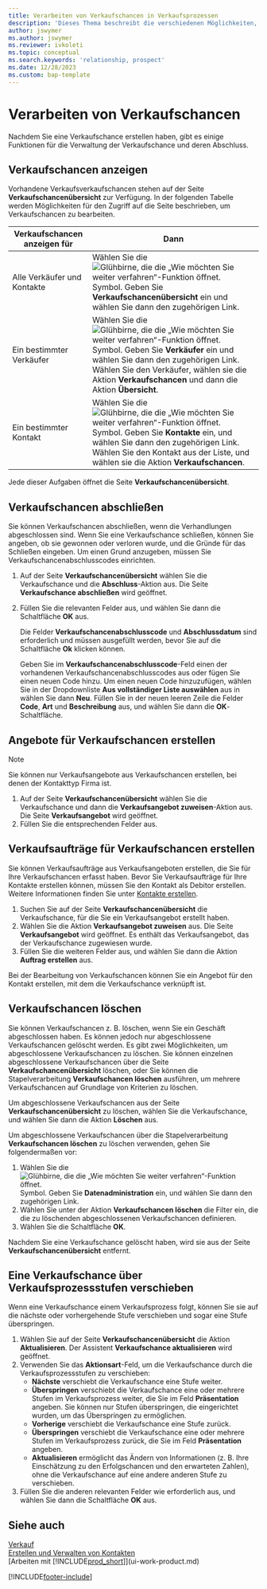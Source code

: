 ```yaml
---
title: Verarbeiten von Verkaufschancen in Verkaufsprozessen
description: 'Dieses Thema beschreibt die verschiedenen Möglichkeiten, wie Sie Verkaufschancen in Verkaufszyklen verarbeiten und eine Verkaufschance durch die Phasen eines Verkaufszyklus bewegen können.'
author: jswymer
ms.author: jswymer
ms.reviewer: ivkoleti
ms.topic: conceptual
ms.search.keywords: 'relationship, prospect'
ms.date: 12/28/2023
ms.custom: bap-template
---
```

# <a name="process-sales-opportunities"></a>Verarbeiten von Verkaufschancen

Nachdem Sie eine Verkaufschance erstellen haben, gibt es einige Funktionen für die Verwaltung der Verkaufschance und deren Abschluss.

## <a name="view-opportunities"></a>Verkaufschancen anzeigen

Vorhandene Verkaufsverkaufschancen stehen auf der Seite **Verkaufschancenübersicht** zur Verfügung. In der folgenden Tabelle werden Möglichkeiten für den Zugriff auf die Seite beschrieben, um Verkaufschancen zu bearbeiten.

| Verkaufschancen anzeigen für | Dann |
| --- | --- |
| Alle Verkäufer und Kontakte |Wählen Sie die ![Glühbirne, die die „Wie möchten Sie weiter verfahren“-Funktion öffnet.](media/ui-search/search_small.png "Wie möchten Sie weiter verfahren") Symbol. Geben Sie **Verkaufschancenübersicht** ein und wählen Sie dann den zugehörigen Link. |
| Ein bestimmter Verkäufer |Wählen Sie die ![Glühbirne, die die „Wie möchten Sie weiter verfahren“-Funktion öffnet.](media/ui-search/search_small.png "Sagen Sie mir, was Sie tun möchten") Symbol. Geben Sie **Verkäufer** ein und wählen Sie dann den zugehörigen Link. Wählen Sie den Verkäufer, wählen sie die Aktion **Verkaufschancen** und dann die Aktion **Übersicht**. |
| Ein bestimmter Kontakt |Wählen Sie die ![Glühbirne, die die „Wie möchten Sie weiter verfahren“-Funktion öffnet.](media/ui-search/search_small.png "Sagen Sie mir, was Sie tun möchten") Symbol. Geben Sie **Kontakte** ein, und wählen Sie dann den zugehörigen Link. Wählen Sie den Kontakt aus der Liste, und wählen sie die Aktion **Verkaufschancen**. |

Jede dieser Aufgaben öffnet die Seite **Verkaufschancenübersicht**.

## <a name="close-opportunities"></a>Verkaufschancen abschließen

Sie können Verkaufschancen abschließen, wenn die Verhandlungen abgeschlossen sind. Wenn Sie eine Verkaufschance schließen, können Sie angeben, ob sie gewonnen oder verloren wurde, und die Gründe für das Schließen eingeben. Um einen Grund anzugeben, müssen Sie Verkaufschancenabschlusscodes einrichten.

1. Auf der Seite **Verkaufschancenübersicht** wählen Sie die Verkaufschance und die **Abschluss**-Aktion aus. Die Seite **Verkaufschance abschließen** wird geöffnet.
2. Füllen Sie die relevanten Felder aus, und wählen Sie dann die Schaltfläche **OK** aus.

   Die Felder **Verkaufschancenabschlusscode** und **Abschlussdatum** sind erforderlich und müssen ausgefüllt werden, bevor Sie auf die Schaltfläche **Ok** klicken können.

   Geben Sie im **Verkaufschancenabschlusscode**-Feld einen der vorhandenen Verkaufschancenabschlusscodes aus oder fügen Sie einen neuen Code hinzu. Um einen neuen Code hinzuzufügen, wählen Sie in der Dropdownliste **Aus vollständiger Liste auswählen** aus in wählen Sie dann **Neu**. Füllen Sie in der neuen leeren Zeile die Felder **Code**, **Art** und **Beschreibung** aus, und wählen Sie dann die **OK**-Schaltfläche.

## <a name="create-quotes-for-opportunities"></a>Angebote für Verkaufschancen erstellen

> [!NOTE]
> Sie können nur Verkaufsangebote aus Verkaufschancen erstellen, bei denen der Kontakttyp Firma ist.

1. Auf der Seite **Verkaufschancenübersicht** wählen Sie die Verkaufschance und dann die **Verkaufsangebot zuweisen**-Aktion aus. Die Seite **Verkaufsangebot** wird geöffnet.
2. Füllen Sie die entsprechenden Felder aus.

## <a name="create-sales-orders-for-opportunities"></a>Verkaufsaufträge für Verkaufschancen erstellen

Sie können Verkaufsaufträge aus Verkaufsangeboten erstellen, die Sie für Ihre Verkaufschancen erfasst haben. Bevor Sie Verkaufsaufträge für Ihre Kontakte erstellen können, müssen Sie den Kontakt als Debitor erstellen. Weitere Informationen finden Sie unter [Kontakte erstellen](marketing-create-contact-companies.md).

1. Suchen Sie auf der Seite **Verkaufschancenübersicht** die Verkaufschance, für die Sie ein Verkaufsangebot erstellt haben.
2. Wählen Sie die Aktion **Verkaufsangebot zuweisen** aus. Die Seite **Verkaufsangebot** wird geöffnet. Es enthält das Verkaufsangebot, das der Verkaufschance zugewiesen wurde.
3. Füllen Sie die weiteren Felder aus, und wählen Sie dann die Aktion **Auftrag erstellen** aus.

Bei der Bearbeitung von Verkaufschancen können Sie ein Angebot für den Kontakt erstellen, mit dem die Verkaufschance verknüpft ist.

## <a name="delete-opportunities"></a>Verkaufschancen löschen

Sie können Verkaufschancen z. B. löschen, wenn Sie ein Geschäft abgeschlossen haben. Es können jedoch nur abgeschlossene Verkaufschancen gelöscht werden. Es gibt zwei Möglichkeiten, um abgeschlossene Verkaufschancen zu löschen. Sie können einzelnen abgeschlossene Verkaufschancen über die Seite **Verkaufschancenübersicht** löschen, oder Sie können die Stapelverarbeitung **Verkaufschancen löschen** ausführen, um mehrere Verkaufschancen auf Grundlage von Kriterien zu löschen.

Um abgeschlossene Verkaufschancen aus der Seite **Verkaufschancenübersicht** zu löschen, wählen Sie die Verkaufschance, und wählen Sie dann die Aktion **Löschen** aus.

Um abgeschlossene Verkaufschancen über die Stapelverarbeitung **Verkaufschancen löschen** zu löschen verwenden, gehen Sie folgendermaßen vor:

1. Wählen Sie die ![Glühbirne, die die „Wie möchten Sie weiter verfahren“-Funktion öffnet.](media/ui-search/search_small.png "Was möchten Sie tun?") Symbol. Geben Sie **Datenadministration** ein, und wählen Sie dann den zugehörigen Link.
2. Wählen Sie unter der Aktion **Verkaufschancen löschen** die Filter ein, die die zu löschenden abgeschlossenen Verkaufschancen definieren.
3. Wählen Sie die Schaltfläche **OK**.

Nachdem Sie eine Verkaufschance gelöscht haben, wird sie aus der Seite **Verkaufschancenübersicht** entfernt.

## <a name="move-an-opportunity-through-sales-cycle-stages"></a>Eine Verkaufschance über Verkaufsprozessstufen verschieben

Wenn eine Verkaufschance einem Verkaufsprozess folgt, können Sie sie auf die nächste oder vorhergehende Stufe verschieben und sogar eine Stufe überspringen.

1. Wählen Sie auf der Seite **Verkaufschancenübersicht** die Aktion **Aktualisieren**. Der Assistent **Verkaufschance aktualisieren** wird geöffnet.
2. Verwenden Sie das **Aktionsart**-Feld, um die Verkaufschance durch die Verkaufsprozessstufen zu verschieben:
   * **Nächste** verschiebt die Verkaufschance eine Stufe weiter.
   * **Überspringen** verschiebt die Verkaufschance eine oder mehrere Stufen im Verkaufsprozess weiter, die Sie im Feld **Präsentation** angeben. Sie können nur Stufen überspringen, die eingerichtet wurden, um das Überspringen zu ermöglichen.
   * **Vorherige** verschiebt die Verkaufschance eine Stufe zurück.
   * **Überspringen** verschiebt die Verkaufschance eine oder mehrere Stufen im Verkaufsprozess zurück, die Sie im Feld **Präsentation** angeben.
   * **Aktualisieren** ermöglicht das Ändern von Informationen (z. B. Ihre Einschätzung zu den Erfolgschancen und den erwarteten Zahlen), ohne die Verkaufschance auf eine andere anderen Stufe zu verschieben.
3. Füllen Sie die anderen relevanten Felder wie erforderlich aus, und wählen Sie dann die Schaltfläche **OK** aus.

## <a name="see-also"></a>Siehe auch

[Verkauf](sales-manage-sales.md)  
[Erstellen und Verwalten von Kontakten](marketing-contacts.md)  
[Arbeiten mit [!INCLUDE[prod_short](includes/prod_short.md)]](ui-work-product.md)


[!INCLUDE[footer-include](includes/footer-banner.md)]
